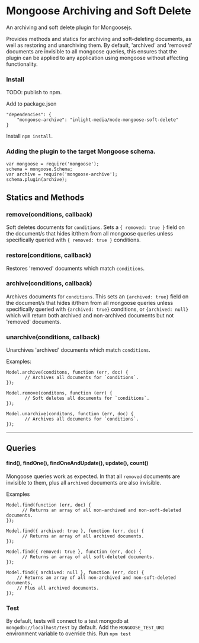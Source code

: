 Mongoose Archiving and Soft Delete
==================================

An archiving and soft delete plugin for Mongoosejs.

Provides methods and statics for archiving and soft-deleting documents, as well as restoring and unarchiving them.
By default, 'archived' and 'removed' documents are invisible to all mongoose queries, this ensures that the plugin can be applied to any application using mongoose without affecting functionality.

### Install

TODO: publish to npm.


Add to package.json
```
"dependencies": {
    "mongoose-archive": "inlight-media/node-mongoose-soft-delete"
}
```
Install `npm install`.

### Adding the plugin to the target Mongoose schema.

```
var mongoose = require('mongoose');
schema = mongoose.Schema;
var archive = require('mongoose-archive');
schema.plugin(archive);
```
## Statics and Methods

### remove(conditions, callback)
Soft deletes documents for `conditions`.
Sets a `{ removed: true }` field on the document/s that hides it/them from all mongoose queries unless specifically queried with `{ removed: true }` conditions.

### restore(conditions, callback)
Restores 'removed' documents which match `conditions`.

### archive(conditions, callback)
Archives documents for `conditions`.
This sets an `{archived: true}` field on the document/s that hides it/them from all mongoose queries unless specifically queried with `{archived: true}` conditions, or `{archived: null}` which will return both archived and non-archived documents but not 'removed' documents.

### unarchive(conditions, callback)
Unarchives 'archived' documents which match `conditions`.

Examples:

```
Model.archive(conditons, function (err, doc) {
       // Archives all documents for `conditions`.
});
```
```
Model.remove(conditons, function (err) {
       // Soft deletes all documents for `conditions`.
});
```

```
Model.unarchive(conditons, function (err, doc) {
       // Archives all documents for `conditions`.
});
```

- - -

## Queries

#### find(), findOne(), findOneAndUpdate(), update(), count()
Mongoose queries work as expected. In that all `removed` documents are invisible to them, plus all `archived` documents are also invisible.

Examples

```
Model.find(function (err, doc) {
      // Returns an array of all non-archived and non-soft-deleted documents.
});
```

```
Model.find({ archived: true }, function (err, doc) {
      // Returns an array of all archived documents.
});
```

```
Model.find({ removed: true }, function (err, doc) {
      // Returns an array of all soft-deleted documents.
});
```
```
Model.find({ archived: null }, function (err, doc) {
    // Returns an array of all non-archived and non-soft-deleted documents,
    // Plus all archived documents.
});
```

### Test
By default, tests will connect to a test mongodb at `mongodb://localhost/test` by default. Add the `MONGOOSE_TEST_URI` environment variable to override this.
Run `npm test`
